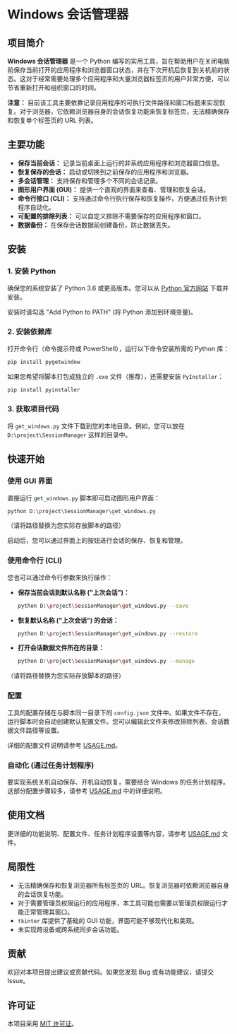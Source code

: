 # Windows 会话管理器

## 项目简介

**Windows 会话管理器** 是一个 Python 编写的实用工具，旨在帮助用户在关闭电脑前保存当前打开的应用程序和浏览器窗口状态，并在下次开机后恢复到关机前的状态。这对于经常需要处理多个应用程序和大量浏览器标签页的用户非常方便，可以节省重新打开和组织窗口的时间。

**注意：** 目前该工具主要依靠记录应用程序的可执行文件路径和窗口标题来实现恢复。对于浏览器，它依赖浏览器自身的会话恢复功能来恢复标签页，无法精确保存和恢复单个标签页的 URL 列表。

## 主要功能

*   **保存当前会话：** 记录当前桌面上运行的非系统应用程序和浏览器窗口信息。
*   **恢复保存的会话：** 启动或切换到之前保存的应用程序和浏览器。
*   **多会话管理：** 支持保存和管理多个不同的会话记录。
*   **图形用户界面 (GUI)：** 提供一个直观的界面来查看、管理和恢复会话。
*   **命令行接口 (CLI)：** 支持通过命令行执行保存和恢复操作，方便通过任务计划程序自动化。
*   **可配置的排除列表：** 可以自定义排除不需要保存的应用程序和窗口。
*   **数据备份：** 在保存会话数据前创建备份，防止数据丢失。

## 安装

### 1. 安装 Python

确保您的系统安装了 Python 3.6 或更高版本。您可以从 [Python 官方网站](https://www.python.org/downloads/) 下载并安装。

安装时请勾选 "Add Python to PATH" (将 Python 添加到环境变量)。

### 2. 安装依赖库

打开命令行（命令提示符或 PowerShell），运行以下命令安装所需的 Python 库：

```bash
pip install pygetwindow
```

如果您希望将脚本打包成独立的 `.exe` 文件（推荐），还需要安装 `PyInstaller`：

```bash
pip install pyinstaller
```

### 3. 获取项目代码

将 `get_windows.py` 文件下载到您的本地目录。例如，您可以放在 `D:\project\SessionManager` 这样的目录中。

## 快速开始

### 使用 GUI 界面

直接运行 `get_windows.py` 脚本即可启动图形用户界面：

```bash
python D:\project\SessionManager\get_windows.py
```

（请将路径替换为您实际存放脚本的路径）

启动后，您可以通过界面上的按钮进行会话的保存、恢复和管理。

### 使用命令行 (CLI)

您也可以通过命令行参数来执行操作：

*   **保存当前会话到默认名称 ("上次会话")：**
    ```bash
    python D:\project\SessionManager\get_windows.py --save
    ```
*   **恢复默认名称 ("上次会话") 的会话：**
    ```bash
    python D:\project\SessionManager\get_windows.py --restore
    ```
*   **打开会话数据文件所在的目录：**
    ```bash
    python D:\project\SessionManager\get_windows.py --manage
    ```

（请将路径替换为您实际存放脚本的路径）

### 配置

工具的配置存储在与脚本同一目录下的 `config.json` 文件中。如果文件不存在，运行脚本时会自动创建默认配置文件。您可以编辑此文件来修改排除列表、会话数据文件路径等设置。

详细的配置文件说明请参考 [USAGE.md](#使用文档)。

### 自动化 (通过任务计划程序)

要实现系统关机自动保存、开机自动恢复，需要结合 Windows 的任务计划程序。这部分配置步骤较多，请参考 [USAGE.md](#使用文档) 中的详细说明。

## 使用文档

更详细的功能说明、配置文件、任务计划程序设置等内容，请参考 [USAGE.md](USAGE.md) 文件。

## 局限性

*   无法精确保存和恢复浏览器所有标签页的 URL。恢复浏览器时依赖浏览器自身的会话恢复功能。
*   对于需要管理员权限运行的应用程序，本工具可能也需要以管理员权限运行才能正常管理其窗口。
*   `tkinter` 库提供了基础的 GUI 功能，界面可能不够现代化和美观。
*   未实现跨设备或跨系统同步会话功能。

## 贡献

欢迎对本项目提出建议或贡献代码。如果您发现 Bug 或有功能建议，请提交 Issue。

## 许可证

本项目采用 [MIT 许可证](LICENSE)。

